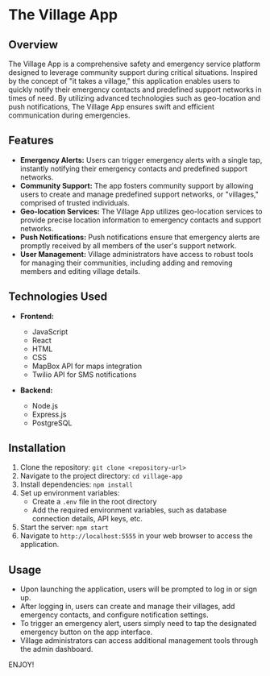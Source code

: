 # The Village App

## Overview
The Village App is a comprehensive safety and emergency service platform designed to leverage community support during critical situations. Inspired by the concept of "it takes a village," this application enables users to quickly notify their emergency contacts and predefined support networks in times of need. By utilizing advanced technologies such as geo-location and push notifications, The Village App ensures swift and efficient communication during emergencies.

## Features
- **Emergency Alerts:** Users can trigger emergency alerts with a single tap, instantly notifying their emergency contacts and predefined support networks.
- **Community Support:** The app fosters community support by allowing users to create and manage predefined support networks, or "villages," comprised of trusted individuals.
- **Geo-location Services:** The Village App utilizes geo-location services to provide precise location information to emergency contacts and support networks.
- **Push Notifications:** Push notifications ensure that emergency alerts are promptly received by all members of the user's support network.
- **User Management:** Village administrators have access to robust tools for managing their communities, including adding and removing members and editing village details.

## Technologies Used
- **Frontend:**
  - JavaScript
  - React
  - HTML
  - CSS
  - MapBox API for maps integration
  - Twilio API for SMS notifications

- **Backend:**
  - Node.js
  - Express.js
  - PostgreSQL

## Installation
1. Clone the repository: `git clone <repository-url>`
2. Navigate to the project directory: `cd village-app`
3. Install dependencies: `npm install`
4. Set up environment variables:
   - Create a `.env` file in the root directory
   - Add the required environment variables, such as database connection details, API keys, etc.
5. Start the server: `npm start`
6. Navigate to `http://localhost:5555` in your web browser to access the application.

## Usage
- Upon launching the application, users will be prompted to log in or sign up.
- After logging in, users can create and manage their villages, add emergency contacts, and configure notification settings.
- To trigger an emergency alert, users simply need to tap the designated emergency button on the app interface.
- Village administrators can access additional management tools through the admin dashboard.

ENJOY!